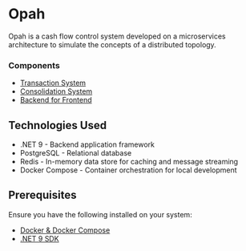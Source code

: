 # Opah

Opah is a cash flow control system developed on a microservices architecture to simulate the concepts of a distributed topology.

### Components
- [Transaction System](./docs/Transaction.md)
- [Consolidation System](./docs/Consolidation.md)
- [Backend for Frontend](./docs/BFF.md)

## Technologies Used
- .NET 9 - Backend application framework
- PostgreSQL - Relational database
- Redis - In-memory data store for caching and message streaming
- Docker Compose - Container orchestration for local development

## Prerequisites

Ensure you have the following installed on your system:
- [Docker & Docker Compose](https://docs.docker.com/)
- [.NET 9 SDK](https://dotnet.microsoft.com/en-us/download/dotnet/9.0)